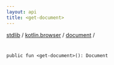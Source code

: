 ```yaml
---
layout: api
title: <get-document>
---
```

[stdlib](../../index.html) / [kotlin.browser](../index.html) / [document](index.html) / [<get-document>](_get-document_.html)

# <get-document>

```
public fun <get-document>(): Document
```
